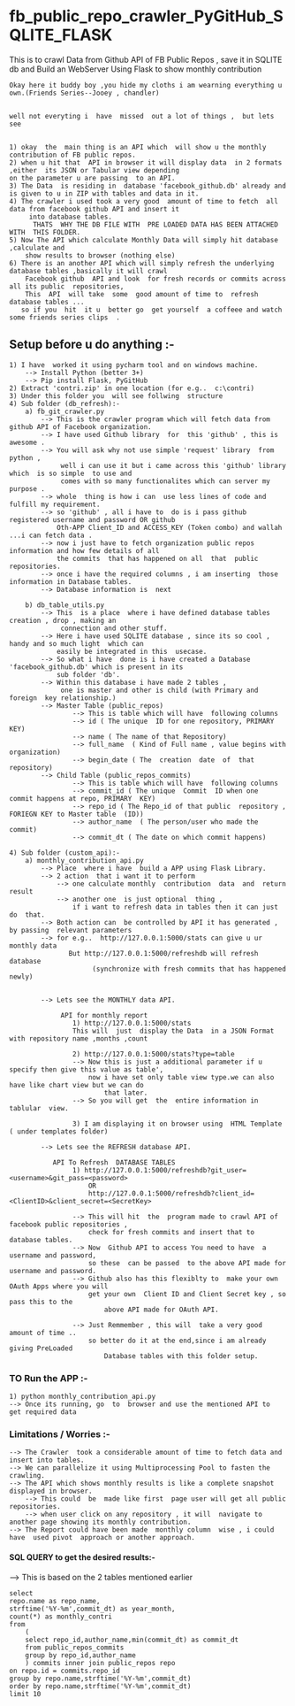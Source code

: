 # fb_public_repo_crawler_PyGitHub_SQLITE_FLASK
This is  to crawl Data from Github  API of FB Public Repos , save it in SQLITE db and Build an WebServer Using Flask to  show monthly contribution



	Okay here it buddy boy ,you hide my cloths i am wearning everything u own.(Friends Series--Jooey , chandler)

	
	well not everyting i  have  missed  out a lot of things ,  but lets see 
	
	
	1) okay  the  main thing is an API which  will show u the monthly contribution of FB public repos.
	2) when u hit that  API in browser it will display data  in 2 formats ,either  its JSON or Tabular view depending 
	on the parameter u are passing  to an API.
	3) The Data  is residing in  database 'facebook_github.db' already and is given to u in ZIP with tables and data in it.
	4) The crawler i used took a very good  amount of time to fetch  all  data from facebook github API and insert it 
	     into database tables. 
	      THATS  WHY THE DB FILE WITH  PRE LOADED DATA HAS BEEN ATTACHED WITH  THIS FOLDER. 
	5) Now The API which calculate Monthly Data will simply hit database ,calculate and 
	    show results to browser (nothing else)
	6) There is an another API which will simply refresh the underlying database tables ,basically it will crawl 
	    Facebook github  API and look  for fresh records or commits across all its public  repositories,  
	    This  API  will take  some  good amount of time to  refresh  database tables ...
	   so if you  hit  it u  better go  get yourself  a coffeee and watch some friends series clips  .
	
			
	
	
 ## Setup before u  do anything :-

	1) I have  worked it using pycharm tool and on windows machine.
		--> Install Python (better 3+)
		--> Pip install Flask, PyGitHub
	2) Extract 'contri.zip' in one location (for e.g..  c:\contri)
	3) Under this folder you  will see follwing  structure 
	4) Sub folder (db_refresh):-
		a) fb_git_crawler.py 
			--> This is the crawler program which will fetch data from  github API of Facebook organization.
			--> I have used Github library  for  this 'github' , this is awesome .
			--> You will ask why not use simple 'request' library  from python ,
			     well i can use it but i came across this 'github' library which  is so simple  to use and 
			     comes with so many functionalites which can server my purpose .
			--> whole  thing is how i can  use less lines of code and fulfill my requirement.
			--> so 'github' , all i have to  do is i pass github registered username and password OR github 
			    Oth-APP Client_ID and ACCESS_KEY (Token combo) and wallah ...i can fetch data .
			--> now i just have to fetch organization public repos information and how few details of all  
			    the commits  that has happened on all  that  public repositories.
			--> once i have the required columns , i am inserting  those information in Database tables.
			--> Database information is  next
		
		b) db_table_utils.py
			--> This  is a place  where i have defined database tables creation , drop , making an 
			     connection and other stuff.
			--> Here i have used SQLITE database , since its so cool , handy and so much light  which can 
			    easily be integrated in this  usecase.
			--> So what i have  done is i have created a Database 'facebook_github.db' which is present in its 
			    sub folder 'db'.
			--> Within this database i have made 2 tables , 
			     one is master and other is child (with Primary and foreign  key relationship.)
			--> Master Table (public_repos)
					--> This is table which will have  following columns 
					--> id ( The unique  ID for one repository, PRIMARY  KEY)
					--> name ( The name of that Repository)
					--> full_name  ( Kind of Full name , value begins with organization)
					--> begin_date ( The  creation  date  of  that repository)
			--> Child Table (public_repos_commits)
					--> This is table which will have  following columns 
					--> commit_id ( The unique  Commit  ID when one  commit happens at repo, PRIMARY  KEY)
					--> repo_id ( The Repo_id of that public  repository , FORIEGN KEY to Master table  (ID))
					--> author_name  ( The person/user who made the commit)
					--> commit_dt ( The date on which commit happens)
	
	4) Sub folder (custom_api):-
		a) monthly_contribution_api.py
			--> Place  where i have  build a APP using Flask Library.
			--> 2 action  that i want it to perform 
				--> one calculate monthly  contribution  data  and  return result
				--> another one  is just optional  thing ,  
				    if i want to refresh data in tables then it can just do  that.
			--> Both action can  be controlled by API it has generated , by passing  relevant parameters
			--> for e.g..  http://127.0.0.1:5000/stats can give u ur monthly data 
			       But http://127.0.0.1:5000/refreshdb will refresh database 
						 (synchronize with fresh commits that has happened newly)
						 
						 
			--> Lets see the MONTHLY data API.
	
				 API for monthly report
					1) http://127.0.0.1:5000/stats
					This will  just  display the Data  in a JSON Format with repository name ,months ,count 
					
					2) http://127.0.0.1:5000/stats?type=table
					--> Now this is just a additional parameter if u specify then give this value as table', 
					    now i have set only table view type.we can also have like chart view but we can do 
							that later.
					--> So you will get  the  entire information in tablular  view.
					
					3) I am displaying it on browser using  HTML Template ( under templates folder)

			--> Lets see the REFRESH database API.
			
			   API To Refresh  DATABASE TABLES
					1) http://127.0.0.1:5000/refreshdb?git_user=<username>&git_pass=<password>  
					    OR
						http://127.0.0.1:5000/refreshdb?client_id=<ClientID>&client_secret=<SecretKey>
						
					--> This will hit  the  program made to crawl API of facebook public repositories ,
					    check for fresh commits and insert that to database tables.
					--> Now  Github API to access You need to have  a username and password, 
					    so these  can be passed  to the above API made for username and password.
					--> Github also has this flexiblty to  make your own OAuth Apps where you will 
					    get your own  Client ID and Client Secret key , so pass this to the  
							above API made for OAuth API.
					
					--> Just Remmember , this will  take a very good amount of time ..
					    so better do it at the end,since i am already giving PreLoaded
							Database tables with this folder setup.
	
		
	
### TO  Run  the APP :-
	1) python monthly_contribution_api.py 
    --> Once its running, go  to  browser and use the mentioned API to  get required data
		
		
### Limitations / Worries :-
	--> The Crawler  took a considerable amount of time to fetch data and insert into tables.
	--> We can parallelize it using Multiprocessing Pool to fasten the crawling.
	--> The API which shows monthly results is like a complete snapshot displayed in browser.
		--> This could  be  made like first  page user will get all public repositories.
		--> when user click on any repository , it will  navigate to another page showing its monthly contribution.
	--> The Report could have been made  monthly column  wise , i could have  used pivot  approach or another approach.
	 
	 
	 
#### SQL QUERY to get the desired results:-
  --> This  is based on the  2 tables mentioned earlier 

    select 
	repo.name as repo_name,
	strftime('%Y-%m',commit_dt) as year_month,
	count(*) as monthly_contri
	from
		(
		select repo_id,author_name,min(commit_dt) as commit_dt
		from public_repos_commits
		group by repo_id,author_name
		) commits inner join public_repos repo
	on repo.id = commits.repo_id
	group by repo.name,strftime('%Y-%m',commit_dt)
	order by repo.name,strftime('%Y-%m',commit_dt)
	limit 10	 
 	 
